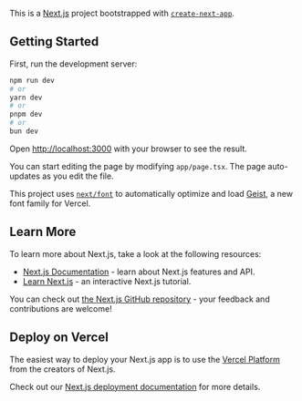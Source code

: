 This is a [Next.js](https://nextjs.org) project bootstrapped with [`create-next-app`](https://nextjs.org/docs/app/api-reference/cli/create-next-app).

## Getting Started

First, run the development server:

```bash
npm run dev
# or
yarn dev
# or
pnpm dev
# or
bun dev
```

Open [http://localhost:3000](http://localhost:3000) with your browser to see the result.

You can start editing the page by modifying `app/page.tsx`. The page auto-updates as you edit the file.

This project uses [`next/font`](https://nextjs.org/docs/app/building-your-application/optimizing/fonts) to automatically optimize and load [Geist](https://vercel.com/font), a new font family for Vercel.

## Learn More

To learn more about Next.js, take a look at the following resources:

- [Next.js Documentation](https://nextjs.org/docs) - learn about Next.js features and API.
- [Learn Next.js](https://nextjs.org/learn) - an interactive Next.js tutorial.

You can check out [the Next.js GitHub repository](https://github.com/vercel/next.js) - your feedback and contributions are welcome!

## Deploy on Vercel

The easiest way to deploy your Next.js app is to use the [Vercel Platform](https://vercel.com/new?utm_medium=default-template&filter=next.js&utm_source=create-next-app&utm_campaign=create-next-app-readme) from the creators of Next.js.

Check out our [Next.js deployment documentation](https://nextjs.org/docs/app/building-your-application/deploying) for more details.

<!--
user is created only, but in default_keyspace, try to add default keyspace in mongoose as well.

delete , read, update version is still not tested,

and there are three account in your astradb because, you havent integrated the delete user action in the webhooks yet

astra db is creating uique ID itself, lets try to pull user using that uniqe Id,

CreatedAt did not used in model, webhooks, and params, try to make that,

if u are using model and want to use CRUD make sure to use mongoose.

try to add ZeroBounce Package as well for disposable gmail_id's,

just find out how the previously saved astra_auth was not working, is it because i tried updating mongoose connection on local host and not on vercel? then from now on always update on vercel and try...

for uploading vector data to astradb, this documentation is given https://docs.datastax.com/en/astra-db-serverless/integrations/data-api-with-mongoosejs.html

while creating users in the webhook file, clerkClient is also updated in this link for updating the users metadata, in the clerk also with database _id. inthis link "https://clerk.com/docs/users/metadata", also see the updated documentations for fetching the real user data using _id from database, in JSM saas video, and compare the recenty documentation of this link

and now also create chat_thread model, and keep the vector model and connection saperate, try and see what happens???

recharge the Anthropic API and get it done already by today..... and start content generator app _____ e-commerse CMS app, _________ and email newsletter app, ______ web 3.0 by daulat hussain.. and done with your cv too...

 -->
